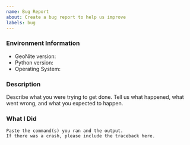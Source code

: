 ```yaml
---
name: Bug Report
about: Create a bug report to help us improve
labels: bug
---
```


<!-- Please search existing issues to avoid creating duplicates. -->

### Environment Information

-   GeoNite version:
-   Python version:
-   Operating System:

### Description

Describe what you were trying to get done.
Tell us what happened, what went wrong, and what you expected to happen.

### What I Did

```
Paste the command(s) you ran and the output.
If there was a crash, please include the traceback here.
```
